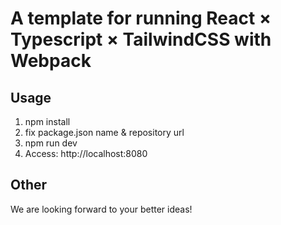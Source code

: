 # A template for running React × Typescript × TailwindCSS with Webpack

## Usage

1. npm install
2. fix package.json name & repository url
3. npm run dev
4. Access: http://localhost:8080

## Other
We are looking forward to your better ideas!
